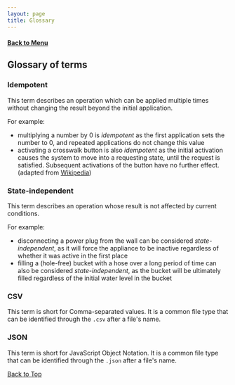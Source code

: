 ```yaml
---
layout: page
title: Glossary
---
```


#### [Back to Menu](../UserGuide.md)

## Glossary of terms

### Idempotent

This term describes an operation which can be applied multiple times without changing the result beyond the initial
application.

For example:

- multiplying a number by 0 is *idempotent* as the first application sets the number to 0, and repeated applications
  do not change this value
- activating a crosswalk button is also *idempotent* as the initial activation causes the system to move into a
  requesting state, until the request is satisfied. Subsequent activations of the button have no further effect.
  (adapted from [Wikipedia](https://en.wikipedia.org/wiki/Idempotence#Applied_examples))

### State-independent

This term describes an operation whose result is not affected by current conditions.

For example:

- disconnecting a power plug from the wall can be considered *state-independent*, as it will force the appliance to be
  inactive regardless of whether it was active in the first place
- filling a (hole-free) bucket with a hose over a long period of time can also be considered *state-independent*,
  as the bucket will be ultimately filled regardless of the initial water level in the bucket

### CSV

This term is short for Comma-separated values. It is a common file type that can be identified through the `.csv` after a file's name.

### JSON

This term is short for JavaScript Object Notation. It is a common file type that can be identified through the `.json` after a file's name.

[Back to Top](#back-to-menu)

